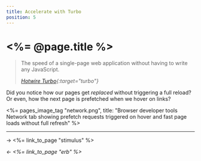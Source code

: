 ```yaml
---
title: Accelerate with Turbo
position: 5
---
```


# <%= @page.title %>

> The speed of a single-page web application without having to write any JavaScript.
>
> _[Hotwire Turbo](https://turbo.hotwired.dev){:target="turbo"}_

Did you notice how our pages get _replaced_ without triggering a full reload? Or even, how the next page is prefetched when we hover on links?

<%= pages_image_tag "network.png", title: "Browser developer tools Network tab showing prefetch requests triggered on hover and fast page loads without full refresh" %>

---

→ <%= link_to_page "stimulus" %>

_← <%= link_to_page "erb" %>_
